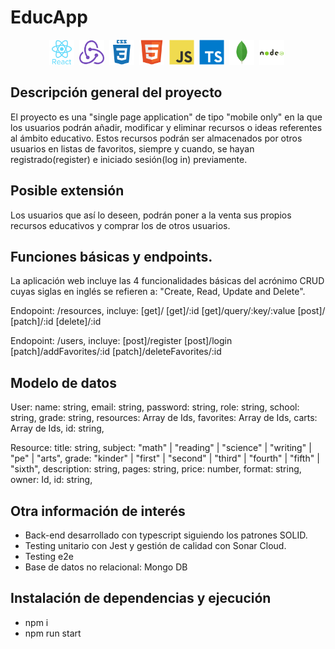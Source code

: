 # EducApp

<div align="center">
<img src="https://github.com/devicons/devicon/blob/master/icons/react/react-original-wordmark.svg" title="React" alt="React" width="40" height="40"/>&nbsp;
<img src="https://github.com/devicons/devicon/blob/master/icons/redux/redux-original.svg" title="Redux" alt="Redux " width="40" height="40"/>&nbsp;
<img src="https://github.com/devicons/devicon/blob/master/icons/css3/css3-plain-wordmark.svg"  title="CSS3" alt="CSS" width="40" height="40"/>&nbsp;
<img src="https://github.com/devicons/devicon/blob/master/icons/html5/html5-original.svg" title="HTML5" alt="HTML" width="40" height="40"/>&nbsp;
<img src="https://github.com/devicons/devicon/blob/master/icons/javascript/javascript-original.svg" title="JavaScript" alt="JavaScript" width="40" height="40"/>&nbsp;
<img src="https://github.com/devicons/devicon/blob/master/icons/typescript/typescript-original.svg" title="typeScript" alt="JavaScript" width="40" height="40"/>&nbsp;
<img src="https://github.com/devicons/devicon/blob/master/icons/mongodb/mongodb-original.svg" title="MySQL"  alt="mongo" width="40" height="40"/>&nbsp;
<img src="https://github.com/devicons/devicon/blob/master/icons/nodejs/nodejs-original-wordmark.svg" title="NodeJS" alt="NodeJS" width="40" height="40"/>&nbsp;
</div>

## Descripción general del proyecto

El proyecto es una "single page application" de tipo "mobile only" en la que los usuarios podrán añadir, modificar y eliminar recursos o ideas referentes al ámbito educativo. Estos recursos podrán ser almacenados por otros usuarios en listas de favoritos, siempre y cuando, se hayan registrado(register) e
iniciado sesión(log in) previamente. 
## Posible extensión
Los usuarios que así lo deseen, podrán poner a la venta sus propios recursos educativos y comprar los de otros usuarios.

## Funciones básicas y endpoints.

La aplicación web incluye las 4 funcionalidades básicas del acrónimo CRUD cuyas siglas en inglés se refieren a: "Create, Read, Update and Delete".

Endopoint: /resources, incluye:
[get]/ [get]/:id [get]/query/:key/:value [post]/ [patch]/:id [delete]/:id

Endopoint: /users, incluye:
[post]/register [post]/login [patch]/addFavorites/:id [patch]/deleteFavorites/:id

## Modelo de datos

User:
name: string,
email: string,
password: string,
role: string,
school: string,
grade: string,
resources: Array de Ids,
favorites: Array de Ids,
carts: Array de Ids,
id: string,

Resource:
title: string,
subject: "math" | "reading" | "science" | "writing" | "pe" | "arts",
grade: "kinder" | "first" | "second" | "third" | "fourth" | "fifth" | "sixth",
description: string,
pages: string,
price: number,
format: string,
owner: Id,
id: string,


## Otra información de interés

- Back-end desarrollado con typescript siguiendo los patrones SOLID.
- Testing unitario con Jest y gestión de calidad con Sonar Cloud.
- Testing e2e
- Base de datos no relacional: Mongo DB

## Instalación de dependencias y ejecución

- npm i
- npm run start
